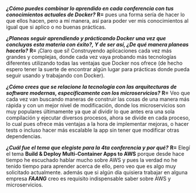 ***¿Cómo puedes combinar lo aprendido en cada conferencia con tus conocimientos actuales de Docker?***
**R=** pues una forma sería de hacer lo que ellos hacen, pero a mí manera, así para poder ver mis conocimientos al igual que si aplico o no buenas prácticas.

***¿Planeas seguir aprendiendo y prácticando Docker una vez que concluyas esta materia con éxito?, Y de ser así, ¿De qué manera planeas hacerlo?***
**R=** ¡Claro que sí! Construyendo aplicaciones cada vez más grandes y complejas, donde cada vez vaya probando más tecnologías diferentes utilizando todas las ventajas que Docker nos ofrece (de hecho espero tener la suerte de encontrar algún lugar para prácticas donde pueda seguir usando y trabajando con Docker).

***¿Cómo crees que se relacione la tecnología con las arquitecturas de software modernas, específicamente con los microservicios?***
**R=** Veo que cada vez van buscando maneras de construir las cosas de una manera más rápida y con un mejor nivel de modificación, donde los microservicios son muy populares últimamente ya que al dividir lo que antes era una sola compilación y ejecutar diversos procesos, ahora se divide en cada proceso, lo cual pues ofrece más ventajas a la hora de implementar mejoras, o hacer tests o incluso hacer más escalable la app sin tener que modificar otras dependencias.

***¿Cuál fue el tema que elegiste para la 4ta conferencia y por qué?***
**R=** Elegí el tema **Build & Deploy Multi-Container Apps to AWS** porque desde hace tiempo he escuchado hablar mucho sobre AWS y pues la verdad no he tenido tiempo para aprender acerca de ello, pero veo que es algo muy solicitado actualmente. además que si algún día quisiera trabajar en alguna empresa ***FAANG*** creo es requisito indispensable saber sobre AWS y microservicios.